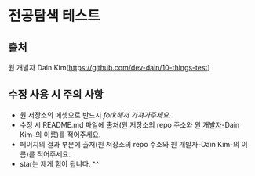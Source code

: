 # 전공탐색 테스트

## 출처
원 개발자 Dain Kim(https://github.com/dev-dain/10-things-test)

## 수정 사용 시 주의 사항
- 원 저장소의 에셋으로 반드시 *fork해서 가져가주세요.* 
- 수정 시 README.md 파일에 출처(원 저장소의 repo 주소와 원 개발자-Dain Kim-의 이름)를 적어주세요.
- 페이지의 결과 부분에 출처(원 저장소의 repo 주소와 원 개발자-Dain Kim-의 이름)를 적어주세요.
- star는 제게 힘이 됩니다. ^^
